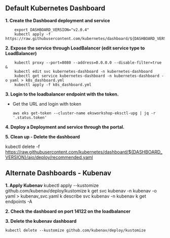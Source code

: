 ## Default Kubernetes Dashboard

 **1. Create the Dashboard deployment and service**

	    export DASHBOARD_VERSION="v2.0.4"
	    kubectl apply -f https://raw.githubusercontent.com/kubernetes/dashboard/${DASHBOARD_VERSION}/aio/deploy/recommended.yaml
	    
**2. Expose the service through LoadBalancer (edit service type to LoadBalancer)**

	    kubectl proxy --port=8080 --address=0.0.0.0 --disable-filter=true &	    
	    kubectl edit svc kubernetes-dashboard -n kubernetes-dashboard	    
	    kubectl get service kubernetes-dashboard -n kubernetes-dashboard -o yaml > k8s_dashboard.yml	    
	    kubectl apply -f k8s_dashboard.yml

 **3. Login to the loadbalancer endpoint with the token.**

 -  Get the URL and login with token

	    aws eks get-token --cluster-name eksworkshop-eksctl-upg | jq -r '.status.token'

**4. Deploy a Deployment and service through the portal.**
 

**5. Clean up - Delete the dashboard**

kubectl delete -f https://raw.githubusercontent.com/kubernetes/dashboard/${DASHBOARD_VERSION}/aio/deploy/recommended.yaml

  
## Alternate Dashboards - Kubenav

**1. Apply Kubenav**
kubectl apply --kustomize github.com/kubenav/deploy/kustomize
k get svc kubenav -n kubenav -o yaml > kubenav_svc.yaml
k describe svc kubenav -n kubenav
k get endpoints -A

**2. Check the dashboard on port 14122 on the loadbalancer**

**3. Delete the kubenav dashboard**

    kubectl delete --kustomize github.com/kubenav/deploy/kustomize


